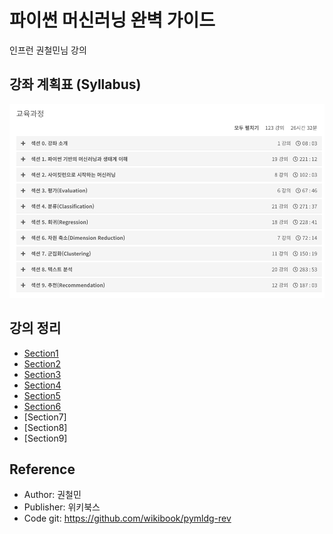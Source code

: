 # 파이썬 머신러닝 완벽 가이드
인프런 권철민님 강의<br>

## 강좌 계획표 (Syllabus)
![syllabus](../../../img/ml_guide.png)

## 강의 정리
- [Section1](https://velog.io/@gjtang/%ED%8C%8C%EC%9D%B4%EC%8D%AC-%EB%A8%B8%EC%8B%A0%EB%9F%AC%EB%8B%9D-%EC%99%84%EB%B2%BD-%EA%B0%80%EC%9D%B4%EB%93%9C-Section1)
- [Section2](https://velog.io/@gjtang/%ED%8C%8C%EC%9D%B4%EC%8D%AC-%EB%A8%B8%EC%8B%A0%EB%9F%AC%EB%8B%9D-%EC%99%84%EB%B2%BD-%EA%B0%80%EC%9D%B4%EB%93%9C-Section2)
- [Section3](https://velog.io/@gjtang/%ED%8C%8C%EC%9D%B4%EC%8D%AC-%EB%A8%B8%EC%8B%A0%EB%9F%AC%EB%8B%9D-%EC%99%84%EB%B2%BD-%EA%B0%80%EC%9D%B4%EB%93%9C-Section3)
- [Section4](https://velog.io/@gjtang/%ED%8C%8C%EC%9D%B4%EC%8D%AC-%EB%A8%B8%EC%8B%A0%EB%9F%AC%EB%8B%9D-%EC%99%84%EB%B2%BD-%EA%B0%80%EC%9D%B4%EB%93%9C-Section4)
- [Section5](https://velog.io/@gjtang/%ED%8C%8C%EC%9D%B4%EC%8D%AC-%EB%A8%B8%EC%8B%A0%EB%9F%AC%EB%8B%9D-%EC%99%84%EB%B2%BD-%EA%B0%80%EC%9D%B4%EB%93%9C-Section5)
- [Section6]()
- [Section7]
- [Section8]
- [Section9]

## Reference
- Author: 권철민
- Publisher: 위키북스
- Code git: https://github.com/wikibook/pymldg-rev